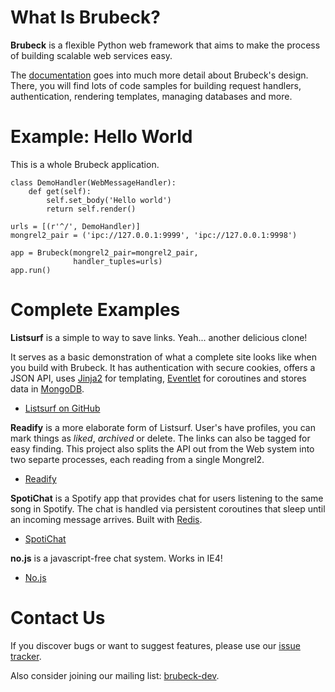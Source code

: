 # What Is Brubeck?

__Brubeck__ is a flexible Python web framework that aims to make the process of building scalable web services easy.

The [documentation](readme.html) goes into much more detail about Brubeck's design. There, you will find lots of code samples for building request handlers, authentication, rendering templates, managing databases and more.


# Example: Hello World

This is a whole Brubeck application. 

    class DemoHandler(WebMessageHandler):
        def get(self):
            self.set_body('Hello world')
            return self.render()

    urls = [(r'^/', DemoHandler)]
    mongrel2_pair = ('ipc://127.0.0.1:9999', 'ipc://127.0.0.1:9998')

    app = Brubeck(mongrel2_pair=mongrel2_pair,
                  handler_tuples=urls)
    app.run()


# Complete Examples

__Listsurf__ is a simple to way to save links. Yeah... another delicious clone!

It serves as a basic demonstration of what a complete site looks like when you build with Brubeck. It has authentication with secure cookies, offers a JSON API, uses [Jinja2](http://jinja.pocoo.org/) for templating, [Eventlet](http://eventlet.net) for coroutines and stores data in [MongoDB](http://mongodb.org).

* [Listsurf on GitHub](https://github.com/j2labs/listsurf)

__Readify__ is a more elaborate form of Listsurf. User's have profiles, you can mark things as *liked*, *archived* or delete. The links can also be tagged for easy finding. This project also splits the API out from the Web system into two separte processes, each reading from a single Mongrel2.

* [Readify](https://github.com/j2labs/readify)

__SpotiChat__ is a Spotify app that provides chat for users listening to the same song in Spotify. The chat is handled via persistent coroutines that sleep until an incoming message arrives. Built with [Redis](http://redis.io).

* [SpotiChat](https://github.com/sethmurphy/SpotiChat-Server)

__no.js__ is a javascript-free chat system. Works in IE4!

* [No.js](https://github.com/talos/no.js)


# Contact Us

If you discover bugs or want to suggest features, please use our [issue tracker](https://github.com/j2labs/brubeck/issues).

Also consider joining our mailing list: [brubeck-dev](http://groups.google.com/group/brubeck-dev).
